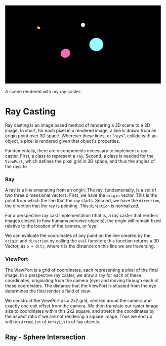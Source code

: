 ![Spheres!](readme_docs/test.gif)

A scene rendered with my ray caster.

# Ray Casting

Ray casting is an image based method of rendering a 3D scene to a 2D image. In short, for each pixel in
a rendered image, a line is drawn from an origin point over 3D space. Wherever these lines, or "rays",
collide with an object, a pixel is rendered given that object's properties.

Fundamentally, there are x components necessary to implement a ray caster. First, a class to represent
a `ray`. Second, a class is needed for the `ViewPort`, which defines the pixel grid in 3D space, and
thus the angles of the rays to 

### Ray

A ray is a line emanating from an origin. The ray, fundamentally, is a set of two three dimensional
vectors. First, we have the `origin` vector. This is the point from which the line that the ray starts.
Second, we have the  `direction`, the direction that the ray is pointing. This `direction` is normalized.

For a perspective ray cast implementation (that is, a ray caster that renders images closest to how
humans perceive objects), the origin will remain fixed relative to the location of the camera, or 'eye'.

We can evaluate the coordinates of any point on the line created by the `origin` and `direction` by
calling the `eval` function; this function returns a 3D Vector, as `o + d(t)`, where `t` is the distance
on this line we are traversing.

### ViewPort

The ViewPort is a grid of coordinates, each representing a pixel of the final image. In a perspective
ray caster, we draw a ray for each of these coordinates, originating from the camera (eye) and moving
through each of these coordinates. The distance that the ViewPort is situated from the eye determines
the final render's field of view.

We construct the ViewPort as a 2x2 grid, centred aroud the camera and exactly one unit offset from
the camera. We then translate our raster image size to coordinates within this 2x2 square, and stretch
the coordinates by the aspect ratio if we are not rendering a square image. Thus we end up with an
`ArrayList` of `ArrayList`s of `Ray` objects.

## Ray - Sphere Intersection
